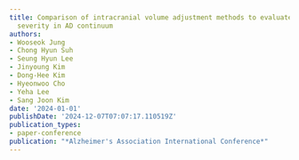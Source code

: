 ```yaml
---
title: Comparison of intracranial volume adjustment methods to evaluate brain atrophy
  severity in AD continuum
authors:
- Wooseok Jung
- Chong Hyun Suh
- Seung Hyun Lee
- Jinyoung Kim
- Dong-Hee Kim
- Hyeonwoo Cho
- Yeha Lee
- Sang Joon Kim
date: '2024-01-01'
publishDate: '2024-12-07T07:07:17.110519Z'
publication_types:
- paper-conference
publication: "*Alzheimer's Association International Conference*"
---
```

